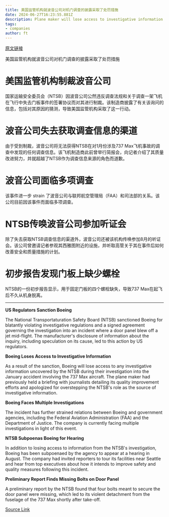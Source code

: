 ```yaml
---
title: 美国监管机构就波音公司对机门调查的披露采取了处罚措施
date: 2024-06-27T16:23:55.881Z
description: Plane maker will lose access to investigative information after it ‘blatantly violated’ regulations
tags: 
- companies
author: ft
---
```


[原文链接](https://ft.com/content/0a93735d-511e-4bdb-bd00-67a2d48e7793)

美国监管机构就波音公司对机门调查的披露采取了处罚措施

# 美国监管机构制裁波音公司

国家运输安全委员会（NTSB）因波音公司公然违反调查法规和关于调查一架飞机在飞行中失去门板事件的签署协议而对其进行制裁。该制造商披露了有关该询问的信息，包括对其原因的猜测，导致美国监管机构采取了这一行动。

# 波音公司失去获取调查信息的渠道

由于受到制裁，波音公司将无法获得NTSB在对1月份涉及737 Max飞机事故的调查中发现的任何调查信息。该飞机制造商此前曾举行简报会，向记者介绍了其质量改进努力，并就超越了NTSB作为调查信息来源的角色而道歉。

# 波音公司面临多项调查

该事件进一步 strain 了波音公司与联邦航空管理局（FAA）和司法部的关系。该公司目前因该事件而面临多项调查。

# NTSB传唤波音公司参加听证会

除了失去获取NTSB调查信息的渠道外，波音公司还被该机构传唤参加8月的听证会。该公司曾邀请记者参观其西雅图附近的设施，并听取高管关于其在事件后如何改善安全和质量措施的计划。

# 初步报告发现门板上缺少螺栓

NTSB的一份初步报告显示，用于固定门板的四个螺栓缺失，导致737 Max在起飞后不久从机身脱离。

---

 **US Regulators Sanction Boeing**  

The National Transportaturation Safety Board (NTSB) sanctioned Boeing for blatantly violating investigative regulations and a signed agreement governing the investigation into an incident where a door panel blew off a jet mid-flight. The manufacturer's disclosure of information about the inquiry, including speculation on its cause, led to this action by US regulators.

**Boeing Loses Access to Investigative Information**  

As a result of the sanction, Boeing will lose access to any investigative information uncovered by the NTSB during their investigation into the January accident involving the 737 Max aircraft. The plane maker had previously held a briefing with journalists detailing its quality improvement efforts and apologized for overstepping the NTSB's role as the source of investigative information.

**Boeing Faces Multiple Investigations**  

The incident has further strained relations between Boeing and government agencies, including the Federal Aviation Administration (FAA) and the Department of Justice. The company is currently facing multiple investigations in light of this event.

**NTSB Subpoenas Boeing for Hearing**  

In addition to losing access to information from the NTSB's investigation, Boeing has been subpoenaed by the agency to appear at a hearing in August. The company had invited reporters to tour its facilities near Seattle and hear from top executives about how it intends to improve safety and quality measures following this incident.

**Preliminary Report Finds Missing Bolts on Door Panel**  

A preliminary report by the NTSB found that four bolts meant to secure the door panel were missing, which led to its violent detachment from the fuselage of the 737 Max shortly after take-off.

[Source Link](https://ft.com/content/0a93735d-511e-4bdb-bd00-67a2d48e7793)

